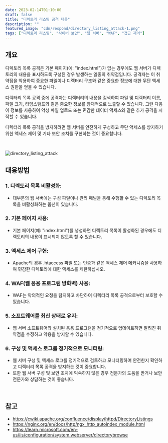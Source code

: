 ```yaml
---
date: 2023-02-14T01:10:00
draft: false
title: "디렉토리 리스팅 공격 대응"
description: ""
featured_image: "cdn/respond/directory_listing_attack-1.png"
tags: ["디렉토리 리스팅", "사이버 보안", "웹 서버", "WAF", "접근 제어"]
---
```


## 개요

디렉토리 목록 공격은 기본 페이지(예: "index.html")가 없는 경우에도 웹 서버가 디렉토리의 내용을 표시하도록 구성된 경우 발생하는 일종의 취약점입니다. 공격자는 이 취약점을 악용하여 중요한 파일이나 디렉터리 구조와 같은 중요한 정보에 대한 무단 액세스 권한을 얻을 수 있습니다.

<!--more-->

디렉터리 목록 공격 중에 공격자는 디렉터리의 내용을 검색하여 파일 및 디렉터리 이름, 파일 크기, 타임스탬프와 같은 중요한 정보를 잠재적으로 노출할 수 있습니다. 그런 다음 이 정보를 사용하여 악성 파일 업로드 또는 민감한 데이터 액세스와 같은 추가 공격을 시작할 수 있습니다.

디렉터리 목록 공격을 방지하려면 웹 서버를 안전하게 구성하고 무단 액세스를 방지하기 위한 액세스 제어 및 기타 보안 조치를 구현하는 것이 중요합니다.

<br>

![directory_listing_attack](https://blog.plura.io/cdn/respond/directory_listing_attack-1.png)

## 대응방법

### 1. 디렉토리 목록 비활성화:

- 대부분의 웹 서버에는 구성 파일이나 관리 패널을 통해 수행할 수 있는 디렉토리 목록을 비활성화하는 옵션이 있습니다.

### 2. 기본 페이지 사용:

- 기본 페이지(예: "index.html")를 생성하면 디렉토리 목록이 활성화된 경우에도 디렉토리의 내용이 표시되지 않도록 할 수 있습니다.

### 3. 액세스 제어 구현:

- Apache의 경우 .htaccess 파일 또는 인증과 같은 액세스 제어 메커니즘을 사용하여 민감한 디렉토리에 대한 액세스를 제한하십시오.

### 4. WAF(웹 응용 프로그램 방화벽) 사용:

- WAF는 악의적인 요청을 탐지하고 차단하여 디렉터리 목록 공격으로부터 보호할 수 있습니다.

### 5. 소프트웨어를 최신 상태로 유지:

- 웹 서버 소프트웨어와 설치된 응용 프로그램을 정기적으로 업데이트하면 알려진 취약점을 수정하고 악용을 방지할 수 있습니다.

### 6. 구성 및 액세스 로그를 정기적으로 모니터링:

- 웹 서버 구성 및 액세스 로그를 정기적으로 검토하고 모니터링하여 안전한지 확인하고 디렉터리 목록 공격을 방지하는 것이 중요합니다.
- 또한 웹 서버 구성 및 보안 조치에 익숙하지 않은 경우 전문가의 도움을 받거나 보안 전문가와 상담하는 것이 좋습니다.

<br>

## 참고
- https://cwiki.apache.org/confluence/display/httpd/DirectoryListings
- https://nginx.org/en/docs/http/ngx_http_autoindex_module.html
- https://learn.microsoft.com/en-us/iis/configuration/system.webserver/directorybrowse
